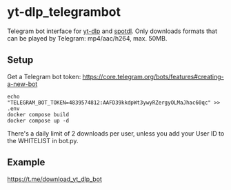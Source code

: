 # yt-dlp_telegrambot
Telegram bot interface for [yt-dlp](https://github.com/yt-dlp/yt-dlp) and [spotdl](https://github.com/spotDL/spotify-downloader). Only downloads formats that can be played by Telegram: mp4/aac/h264, max. 50MB.

## Setup
Get a Telegram bot token: https://core.telegram.org/bots/features#creating-a-new-bot

```
echo "TELEGRAM_BOT_TOKEN=4839574812:AAFD39kkdpWt3ywyRZergyOLMaJhac60qc" >> .env
docker compose build
docker compose up -d
```

There's a daily limit of 2 downloads per user, unless you add your User ID to the WHITELIST in bot.py.

## Example

https://t.me/download_yt_dlp_bot
